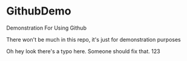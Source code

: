 # GithubDemo
Demonstration For Using Github

There won't be much in this repo, it's just for demonstration purposes

Oh hey look there's a typo here. Someone should fix that. 123
